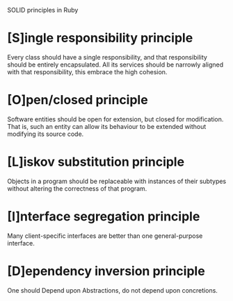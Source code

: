 SOLID principles in Ruby

# [S]ingle responsibility principle
Every class should have a single responsibility, and that responsibility should be entirely encapsulated. All its services should be narrowly aligned with that responsibility, this embrace the high cohesion.

# [O]pen/closed principle
Software entities should be open for extension, but closed for modification. That is, such an entity can allow its behaviour to be extended without modifying its source code.

# [L]iskov substitution principle
Objects in a program should be replaceable with instances of their subtypes without altering the correctness of that program.

# [I]nterface segregation principle
Many client-specific interfaces are better than one general-purpose interface.

# [D]ependency inversion principle
One should Depend upon Abstractions, do not depend upon concretions.
